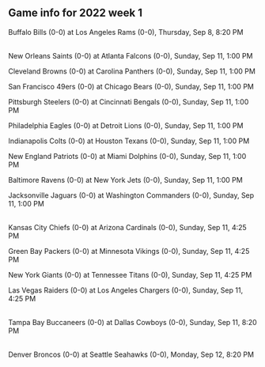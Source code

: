 ## Game info for 2022 week 1
Buffalo Bills (0-0) at Los Angeles Rams (0-0), Thursday, Sep 8, 8:20 PM

<br/>New Orleans Saints (0-0) at Atlanta Falcons (0-0), Sunday, Sep 11, 1:00 PM

Cleveland Browns (0-0) at Carolina Panthers (0-0), Sunday, Sep 11, 1:00 PM

San Francisco 49ers (0-0) at Chicago Bears (0-0), Sunday, Sep 11, 1:00 PM

Pittsburgh Steelers (0-0) at Cincinnati Bengals (0-0), Sunday, Sep 11, 1:00 PM

Philadelphia Eagles (0-0) at Detroit Lions (0-0), Sunday, Sep 11, 1:00 PM

Indianapolis Colts (0-0) at Houston Texans (0-0), Sunday, Sep 11, 1:00 PM

New England Patriots (0-0) at Miami Dolphins (0-0), Sunday, Sep 11, 1:00 PM

Baltimore Ravens (0-0) at New York Jets (0-0), Sunday, Sep 11, 1:00 PM

Jacksonville Jaguars (0-0) at Washington Commanders (0-0), Sunday, Sep 11, 1:00 PM

<br/>Kansas City Chiefs (0-0) at Arizona Cardinals (0-0), Sunday, Sep 11, 4:25 PM

Green Bay Packers (0-0) at Minnesota Vikings (0-0), Sunday, Sep 11, 4:25 PM

New York Giants (0-0) at Tennessee Titans (0-0), Sunday, Sep 11, 4:25 PM

Las Vegas Raiders (0-0) at Los Angeles Chargers (0-0), Sunday, Sep 11, 4:25 PM

<br/>Tampa Bay Buccaneers (0-0) at Dallas Cowboys (0-0), Sunday, Sep 11, 8:20 PM

<br/>Denver Broncos (0-0) at Seattle Seahawks (0-0), Monday, Sep 12, 8:20 PM

